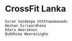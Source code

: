 # CrossFit Lanka

```
Suran Sandeepa Uththawamawadu
Heshan Siriwardhana
Odara Amarakoon 
Buddhima Weerasinghe
```
